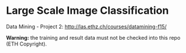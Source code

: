 # Large Scale Image Classification
Data Mining - Project 2: <http://las.ethz.ch/courses/datamining-f15/>

**Warning:** the training and result data must not be checked into this repo (ETH Copyright).
